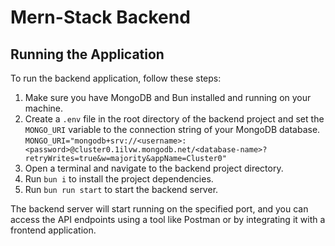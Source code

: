 # Mern-Stack Backend

## Running the Application

To run the backend application, follow these steps:

1. Make sure you have MongoDB and Bun installed and running on your machine.
2. Create a `.env` file in the root directory of the backend project and set the `MONGO_URI` variable to the connection string of your MongoDB database.
   `MONGO_URI="mongodb+srv://<username>:<password>@cluster0.1ilvw.mongodb.net/<database-name>?retryWrites=true&w=majority&appName=Cluster0"`
3. Open a terminal and navigate to the backend project directory.
4. Run `bun i` to install the project dependencies.
5. Run `bun run start` to start the backend server.

The backend server will start running on the specified port, and you can access the API endpoints using a tool like Postman or by integrating it with a frontend application.
